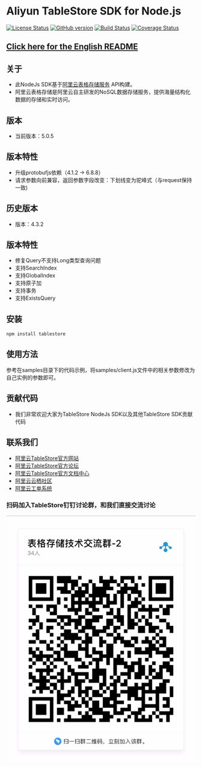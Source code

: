 # Aliyun TableStore SDK for Node.js

[![License Status](https://img.shields.io/badge/license-apache2-brightgreen.svg)](https://travis-ci.org/aliyun/aliyun-tablestore-nodejs-sdk)
[![GitHub version](https://badge.fury.io/gh/aliyun%2Faliyun-tablestore-nodejs-sdk.svg)](https://badge.fury.io/gh/aliyun%2Faliyun-tablestore-nodejs-sdk)
[![Build Status](https://travis-ci.org/aliyun/aliyun-tablestore-nodejs-sdk.svg?branch=master)](https://travis-ci.org/aliyun/aliyun-tablestore-nodejs-sdk)
[![Coverage Status](https://coveralls.io/repos/github/aliyun/aliyun-tablestore-nodejs-sdk/badge.svg?branch=master)](https://coveralls.io/github/aliyun/aliyun-tablestore-nodejs-sdk?branch=master)

## [Click here for the English README](README-EN.md)

## 关于
 - 此NodeJs SDK基于[阿里云表格存储服务](http://www.aliyun.com/product/ots/) API构建。
 - 阿里云表格存储是阿里云自主研发的NoSQL数据存储服务，提供海量结构化数据的存储和实时访问。

## 版本
 - 当前版本：5.0.5

## 版本特性
 - 升级protobufjs依赖（4.1.2 -> 6.8.8）
 - 请求参数向前兼容，返回参数字段改变：下划线变为驼峰式（与request保持一致)

## 历史版本
 - 版本：4.3.2
## 版本特性
 - 修复Query不支持Long类型查询问题
 - 支持SearchIndex
 - 支持GlobalIndex
 - 支持原子加
 - 支持事务
 - 支持ExistsQuery

## 安装

```sh
npm install tablestore
```

## 使用方法
参考在samples目录下的代码示例，将samples/client.js文件中的相关参数修改为自己实例的参数即可。

## 贡献代码
 - 我们非常欢迎大家为TableStore NodeJs SDK以及其他TableStore SDK贡献代码

## 联系我们
- [阿里云TableStore官方网站](http://www.aliyun.com/product/ots)
- [阿里云TableStore官方论坛](http://bbs.aliyun.com)
- [阿里云TableStore官方文档中心](https://help.aliyun.com/product/8315004_ots.html)
- [阿里云云栖社区](http://yq.aliyun.com)
- [阿里云工单系统](https://workorder.console.aliyun.com/#/ticket/createIndex)

### 扫码加入TableStore钉钉讨论群，和我们直接交流讨论
![Image text](img/QRCode.JPG)

